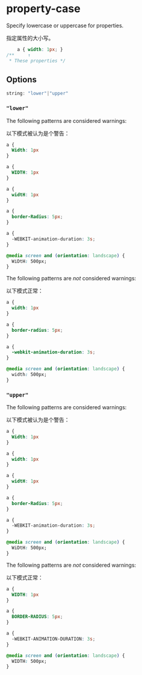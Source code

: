 # property-case

Specify lowercase or uppercase for properties.

指定属性的大小写。

```css
    a { width: 1px; }
/**     ↑
 * These properties */
```

## Options

```js
string: "lower"|"upper"
```

### `"lower"`

The following patterns are considered warnings:

以下模式被认为是个警告：

```css
a {
  Width: 1px
}
```

```css
a {
  WIDTH: 1px
}
```

```css
a {
  widtH: 1px
}
```

```css
a {
  border-Radius: 5px;
}
```

```css
a { 
  -WEBKIT-animation-duration: 3s; 
}
```

```css
@media screen and (orientation: landscape) { 
  WiDtH: 500px; 
}
```

The following patterns are *not* considered warnings:

以下模式正常：

```css
a {
  width: 1px
}
```

```css
a {
  border-radius: 5px;
}
```

```css
a { 
  -webkit-animation-duration: 3s; 
}
```

```css
@media screen and (orientation: landscape) { 
  width: 500px; 
}
```

### `"upper"`

The following patterns are considered warnings:

以下模式被认为是个警告：

```css
a {
  Width: 1px
}
```

```css
a {
  width: 1px
}
```

```css
a {
  widtH: 1px
}
```

```css
a {
  border-Radius: 5px;
}
```

```css
a { 
  -WEBKIT-animation-duration: 3s; 
}
```

```css
@media screen and (orientation: landscape) { 
  WiDtH: 500px; 
}
```

The following patterns are *not* considered warnings:

以下模式正常：

```css
a {
  WIDTH: 1px
}
```

```css
a {
  BORDER-RADIUS: 5px;
}
```

```css
a { 
  -WEBKIT-ANIMATION-DURATION: 3s; 
}
```

```css
@media screen and (orientation: landscape) { 
  WIDTH: 500px; 
}
```
